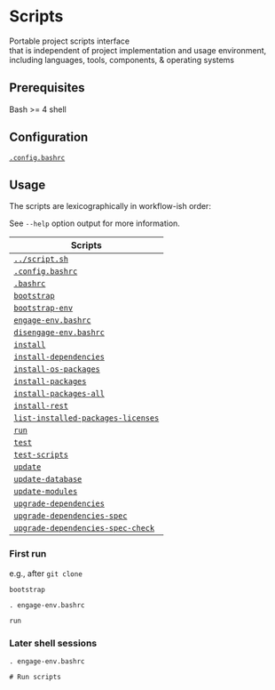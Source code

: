 # Scripts

Portable project scripts interface<br>
that is independent of project implementation and usage environment,<br>
including languages, tools, components, & operating systems


## Prerequisites

Bash >= 4 shell


## Configuration

[`.config.bashrc`](.config.bashrc)


## Usage

The scripts are lexicographically in workflow-ish order:

See `--help` option output for more information.

| Scripts                                                                |
| ---------------------------------------------------------------------- |
| [`../script.sh`](../script.sh)                                         |
| [`.config.bashrc`](.config.bashrc)                                     |
| [`.bashrc`](.bashrc)                                                   |
| [`bootstrap`](bootstrap)                                               |
| [`bootstrap-env`](bootstrap-env)                                       |
| [`engage-env.bashrc`](engage-env.bashrc)                               |
| [`disengage-env.bashrc`](disengage-env.bashrc)                         |
| [`install`](install)                                                   |
| [`install-dependencies`](install-dependencies)                         |
| [`install-os-packages`](install-os-packages)                           |
| [`install-packages`](install-packages)                                 |
| [`install-packages-all`](install-packages-all)                         |
| [`install-rest`](install-rest)                                         |
| [`list-installed-packages-licenses`](list-installed-packages-licenses) |
| [`run`](run)                                                           |
| [`test`](test)                                                         |
| [`test-scripts`](test-scripts)                                         |
| [`update`](update)                                                     |
| [`update-database`](update-database)                                   |
| [`update-modules`](update-modules)                                     |
| [`upgrade-dependencies`](upgrade-dependencies)                         |
| [`upgrade-dependencies-spec`](upgrade-dependencies-spec)               |
| [`upgrade-dependencies-spec-check`](upgrade-dependencies-spec-check)   |


### First run

e.g., after `git clone`

```
bootstrap

. engage-env.bashrc

run
```


### Later shell sessions

```
. engage-env.bashrc

# Run scripts
```
